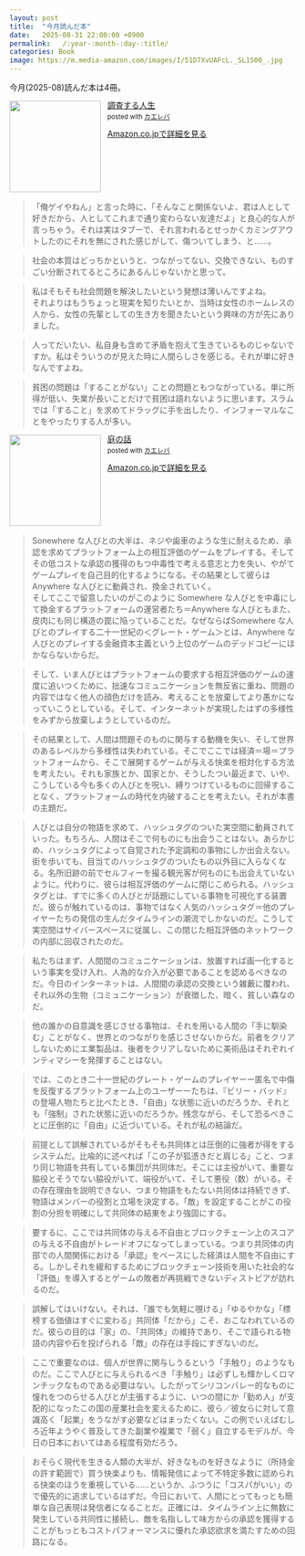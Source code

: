 ```yaml
---
layout: post
title:  "今月読んだ本"
date:   2025-08-31 22:00:00 +0900
permalink:   /:year-:month-:day-:title/
categories: Book
image: https://m.media-amazon.com/images/I/51D7XvUAFcL._SL1500_.jpg
---
```

今月(2025-08)読んだ本は4冊。



<div class="krb-amzlt-box" style="margin-bottom:0px;"><div class="krb-amzlt-image" style="float:left;margin:0px 12px 1px 0px;"><a href="https://amzn.to/421awNi"><img width="160px" src="https://images-na.ssl-images-amazon.com/images/P/B0DNLTFFXZ.09.LZZZZZZZ"></a></div><div class="krb-amzlt-info" style="line-height:120%; margin-bottom: 10px"><div class="krb-amzlt-name" style="margin-bottom:10px;line-height:120%"><a href="https://amzn.to/421awNi" name="amazletlink" target="_blank" rel="nofollow" rel="nofollow">調査する人生</a><div class="krb-amzlt-powered-date" style="font-size:80%;margin-top:5px;line-height:120%">posted with <a href="https://kaereba.com/wind/" title="amazlet" target="_blank" rel="nofollow" rel="nofollow">カエレバ</a></div></div><div class="krb-amzlt-detail"></div><div class="krb-amzlt-sub-info" style="float: left;"><div class="krb-amzlt-link" style="margin-top: 5px"><a href="https://amzn.to/421awNi" name="amazletlink" target="_blank" rel="nofollow" rel="nofollow">Amazon.co.jpで詳細を見る</a></div></div></div><div class="krb-amzlt-footer" style="clear: left"></div></div>

> 「俺ゲイやねん」と言った時に、「そんなこと関係ないよ、君は人として好きだから、人としてこれまで通り変わらない友達だよ」と良心的な人が言っちゃう。それは実はタブーで、それ言われるとせっかくカミングアウトしたのにそれを無にされた感じがして、傷ついてしまう、と……。


> 社会の本質はどっちかというと、つながってない、交換できない、ものすごい分断されてるところにあるんじゃないかと思って。


> 私はそもそも社会問題を解決したいという発想は薄いんですよね。  
それよりはもうちょっと現実を知りたいとか、当時は女性のホームレスの人から、女性の先輩としての生き方を聞きたいという興味の方が先にありました。

> 人ってだいたい、私自身も含めて矛盾を抱えて生きているものじゃないですか。私はそういうのが見えた時に人間らしさを感じる。それが単に好きなんですよね。


> 貧困の問題は「することがない」ことの問題ともつながっている。単に所得が低い、失業が長いことだけで貧困は語れないように思います。スラムでは「すること」を求めてドラッグに手を出したり、インフォーマルなことをやったりする人が多い。



<div class="krb-amzlt-box" style="margin-bottom:0px;"><div class="krb-amzlt-image" style="float:left;margin:0px 12px 1px 0px;"><a href="https://amzn.to/3I25ZmX"><img width="160px" src="https://images-na.ssl-images-amazon.com/images/P/B0DPKCJN86.09.LZZZZZZZ"></a></div><div class="krb-amzlt-info" style="line-height:120%; margin-bottom: 10px"><div class="krb-amzlt-name" style="margin-bottom:10px;line-height:120%"><a href="https://amzn.to/3I25ZmX" name="amazletlink" target="_blank" rel="nofollow" rel="nofollow">庭の話</a><div class="krb-amzlt-powered-date" style="font-size:80%;margin-top:5px;line-height:120%">posted with <a href="https://kaereba.com/wind/" title="amazlet" target="_blank" rel="nofollow" rel="nofollow">カエレバ</a></div></div><div class="krb-amzlt-detail"></div><div class="krb-amzlt-sub-info" style="float: left;"><div class="krb-amzlt-link" style="margin-top: 5px"><a href="https://amzn.to/3I25ZmX" name="amazletlink" target="_blank" rel="nofollow" rel="nofollow">Amazon.co.jpで詳細を見る</a></div></div></div><div class="krb-amzlt-footer" style="clear: left"></div></div>




> Sonewhere な人びとの大半は、ネジや歯車のような生に耐えるため、承認を求めてプラットフォーム上の相互評価のゲームをプレイする。そしてその低コストな承認の獲得のもつ中毒性で考える意志と力を失い、やがてゲームプレイを自己目的化するようになる。その結果として彼らはAnywhere な人びとに動員され、換金されていく。  
そしてここで留意したいのがこのように Somewhere な人びとを中毒にして換金するプラットフォームの運営者たち＝Anywhere な人びともまた、皮肉にも同じ構造の罠に陥っていることだ。なぜならばSomewhere な人びとのプレイする二十一世紀の＜グレート・ゲーム＞とは、Anywhere な人びとのプレイする金融資本主義という上位のゲームのデッドコピーにほかならないからだ。


> そして、いま人びとはプラットフォームの要求する相互評価のゲームの速度に追いつくために、拙速なコミュニケーションを無反省に重ね、問題の内容ではなく他人の顔色だけを読み、考えることを放棄してより愚かになっていこうとしている。そして、インターネットが実現したはずの多様性をみずから放棄しようとしているのだ。


> その結果として、人間は問題そのものに関与する動機を失い、そして世界のあるレベルから多様性は失われている。そこでここでは経済＝場＝プラットフォームから、そこで展開するゲームが与える快楽を相対化する方法を考えたい。それも家族とか、国家とか、そうしたつい最近まで、いや、こうしている今も多くの人びとを呪い、縛りつけているものに回帰することなく、プラットフォームの時代を内破することを考えたい。それが本書の主題だ。


> 人びとは自分の物語を求めて、ハッシュタグのついた実空間に動員されていった。もちろん、人間はそこで何ものにも出会うことはない。あらかじめ、ハッシュタグによって自覚された予定調和の事物にしか出会えない。街を歩いても、目当てのハッシュタグのついたもの以外目に入らなくなる。名所旧跡の前でセルフィーを撮る観光客が何ものにも出会えていないように。代わりに、彼らは相互評価のゲームに閉じこめられる。ハッシュタグとは、すでに多くの人びとが話題にしている事物を可視化する装置だ。彼らが触れているのは、事物ではなく人気のハッシュタグ＝他のプレイヤーたちの発信の生んだタイムラインの潮流でしかないのだ。こうして実空間はサイバースペースに従属し、この閉じた相互評価のネットワークの内部に回収されたのだ。


> 私たちはまず、人間間のコミュニケーションは、放置すれば画一化するという事実を受け入れ、人為的な介入が必要であることを認めるべきなのだ。今日のインターネットは、人間間の承認の交換という雑藪に覆われ、それ以外の生物（コミュニケーション）が衰徴した、暗く、貧しい森なのだ。


> 他の誰かの自意識を感じさせる事物は、それを用いる人間の「手に馴染む」ことがなく、世界とのつながりを感じさせないからだ。前者をクリアしないためにエ業製品は、後者をクリアしないために美術品はそれぞれインティマシーを発揮することはない。


> では、このとき二十一世紀のグレート・ゲームのプレイヤーー匿名で中傷を反復するプラットフォーム上のユーザーーたちは、『ビリー・バッド』の登場人物たちと比べたとき、「自由」な状態に近いのだろうか、それとも「強制」された状態に近いのだろうか。残念ながら、そして恐るべきことに圧倒的に「自由」に近づいている。それが私の結論だ。


> 前提として誤解されているがそもそも共同体とは圧倒的に強者が得をするシステムだ。比喩的に述べれば「この子が狐憑きだと肩じる」こと、つまり同じ物語を共有している集団が共同体だ。そこには主役がいて、重要な脇役とそうでない脇役がいて、端役がいて、そして悪役（数）がいる。その存在理由を説明できない、つまり物語をもたない共同体は持続できず、物語はメンバーの役割と立場を決定する。「敵」を設定することがこの役割の分担を明確にして共同体の結東をより強固にする。


> 要するに、ここでは共同体の与える不自由とブロックチェーン上のスコアの与える不自由がトレードオフになってしまっている。つまり共同体の内部での人間関係における「承認」をベースにした経済は人間を不自由にする。しかしそれを緩和するためにブロックチェーン技術を用いた社会的な「評価」を導入するとゲームの敗者が再挑戦できないディストピアが訪れるのだ。



> 誤解してはいけない。それは、「誰でも気軽に覗ける」「ゆるやかな」「標榜する価値はすぐに変わる」共同体「だから」こそ、おこなわれているのだ。彼らの目的は「家」の、「共同体」の維持であり、そこで語られる物語の内容や石を投げられる「敵」の存在は手段にすぎないのだ。


> ここで重要なのは、個人が世界に関与しうるという「手触り」のようなものだ。ここで人びとに与えられるべき「手触り」は必ずしも輝かしくロマンチックなものである必要はない。したがってシリコンバレー的なものに憧れをつのらせる人びとが主張するように、いつの間にか「勤め人」が支配的になったこの国の産業社会を変えるために、彼ら／彼女らに対して意識高く「起業」をうながす必要などはまったくない。この例でいえばむしろ近年ようやく普及してきた副業や複業で「弱く」自立するモデルが、今日の日本においてはある程度有効だろう。


> おそらく現代を生きる人類の大半が、好きなものを好きなように（所持金の許す範囲で）買う快楽よりも、情報発信によって不特定多数に認められる快楽のほうを重視している……というか、ふつうに「コスパがいい」ので優先的に追求しているはずだ。今日において、人間にとってもっとも簡単な自己表現は発信者になることだ。正確には、タイムライン上に無数に発生している共同性に接続し、敵を名指しして味方からの承認を獲得することがもっともコストパフォーマンスに優れた承認欲求を満たすための回路になる。